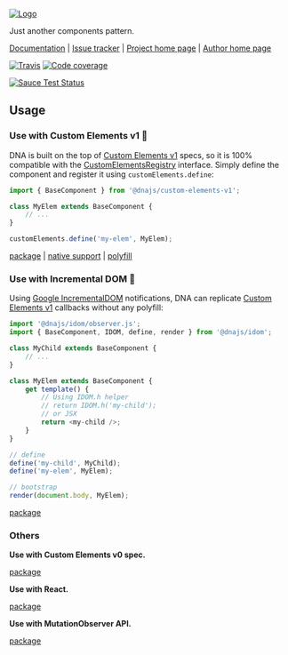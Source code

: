 [![Logo](https://raw.githubusercontent.com/Chialab/dna/next/logo.png)](http://dna.chialab.io)

Just another components pattern.

[Documentation](http://dna.chialab.io/docs) | [Issue tracker](https://github.com/Chialab/dna/issues) | [Project home page](http://dna.chialab.io) | [Author home page](http://www.chialab.com)

[![Travis](https://img.shields.io/travis/Chialab/dna.svg?maxAge=2592000)](https://travis-ci.org/Chialab/dna)
[![Code coverage](https://codecov.io/gh/Chialab/dna/branch/next/graph/badge.svg)](https://codecov.io/gh/Chialab/dna/branch/next)

[![Sauce Test Status](https://saucelabs.com/browser-matrix/chialab-sl-012.svg)](https://saucelabs.com/u/chialab-sl-012)

## Usage

### Use with Custom Elements v1 🚀

DNA is built on the top of [Custom Elements v1](https://www.w3.org/TR/custom-elements/) specs, so it is 100% compatible with the [CustomElementsRegistry](https://www.w3.org/TR/custom-elements/#custom-elements-api) interface. Simply define the component and register it using `customElements.define`:
```js
import { BaseComponent } from '@dnajs/custom-elements-v1';

class MyElem extends BaseComponent {
    // ...
}

customElements.define('my-elem', MyElem);
```

[package](./packages/dna-custom-elements-v1/) |
[native support](http://caniuse.com/#feat=custom-elementsv1) |
[polyfill](https://github.com/webcomponents/custom-elements/)


### Use with Incremental DOM 🌟

Using [Google IncrementalDOM](https://github.com/google/incremental-dom) notifications, DNA can replicate [Custom Elements v1](https://www.w3.org/TR/custom-elements/) callbacks without any polyfill:

```js
import '@dnajs/idom/observer.js';
import { BaseComponent, IDOM, define, render } from '@dnajs/idom';

class MyChild extends BaseComponent {
    // ...
}

class MyElem extends BaseComponent {
    get template() {
        // Using IDOM.h helper
        // return IDOM.h('my-child');
        // or JSX
        return <my-child />;
    }
}

// define
define('my-child', MyChild);
define('my-elem', MyElem);

// bootstrap
render(document.body, MyElem);
```

[package](./packages/dna-idom/)

### Others

**Use with Custom Elements v0 spec.**

[package](./packages/dna-custom-elements-v0/)

**Use with React.**

[package](./packages/dna-react/)

**Use with MutationObserver API.**

[package](./packages/dna-mutation/)

